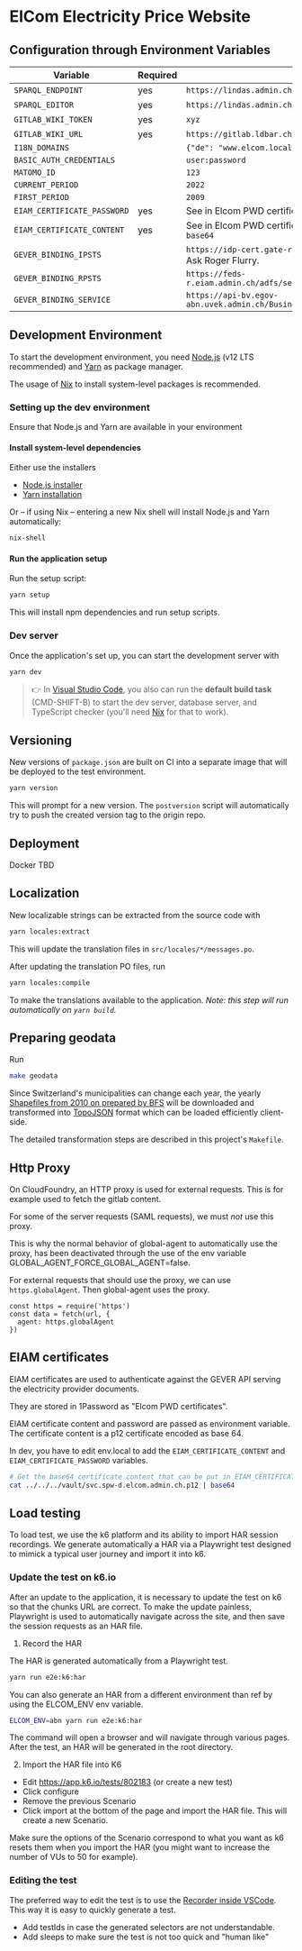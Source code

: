 # ElCom Electricity Price Website

## Configuration through Environment Variables

| Variable                    | Required | Example Value                                                                                    |
| --------------------------- | -------- | ------------------------------------------------------------------------------------------------ |
| `SPARQL_ENDPOINT`           | yes      | `https://lindas.admin.ch/query`                                                                  |
| `SPARQL_EDITOR`             | yes      | `https://lindas.admin.ch/sparql`                                                                 |
| `GITLAB_WIKI_TOKEN`         | yes      | `xyz`                                                                                            |
| `GITLAB_WIKI_URL`           | yes      | `https://gitlab.ldbar.ch/api/v4/projects/9999/wikis`                                             |
| `I18N_DOMAINS`              |          | `{"de": "www.elcom.local", "fr": "fr.elcom.local", "it": "it.elcom.local"}`                      |
| `BASIC_AUTH_CREDENTIALS`    |          | `user:password`                                                                                  |
| `MATOMO_ID`                 |          | `123`                                                                                            |
| `CURRENT_PERIOD`            |          | `2022`                                                                                           |
| `FIRST_PERIOD`              |          | `2009`                                                                                           |
| `EIAM_CERTIFICATE_PASSWORD` | yes      | See in Elcom PWD certificates in 1Password                                                       |
| `EIAM_CERTIFICATE_CONTENT`  | yes      | See in Elcom PWD certificates in 1Password. Result of `cat certificate.p12 \| base64`            |
| `GEVER_BINDING_IPSTS`       |          | `https://idp-cert.gate-r.eiam.admin.ch/auth/sts/v14/certificatetransport`. Ask Roger Flurry.     |
| `GEVER_BINDING_RPSTS`       |          | `https://feds-r.eiam.admin.ch/adfs/services/trust/13/issuedtokenmixedsymmetricbasic256`          |
| `GEVER_BINDING_SERVICE`     |          | `https://api-bv.egov-abn.uvek.admin.ch/BusinessManagement/GeverService/GeverServiceAdvanced.svc` |

## Development Environment

To start the development environment, you need [Node.js](https://nodejs.org/en/) (v12 LTS recommended) and [Yarn](https://classic.yarnpkg.com/lang/en/) as package manager.

The usage of [Nix](https://nixos.org) to install system-level packages is recommended.

### Setting up the dev environment

Ensure that Node.js and Yarn are available in your environment

#### Install system-level dependencies

Either use the installers

- [Node.js installer](https://nodejs.org/en/)
- [Yarn installation](https://classic.yarnpkg.com/en/docs/install)

Or – if using Nix – entering a new Nix shell will install Node.js and Yarn automatically:

```sh
nix-shell
```

#### Run the application setup

Run the setup script:

```sh
yarn setup
```

This will install npm dependencies and run setup scripts.

### Dev server

Once the application's set up, you can start the development server with

```sh
yarn dev
```

> 👉 In [Visual Studio Code](https://code.visualstudio.com/), you also can run the **default build task** (CMD-SHIFT-B) to start the dev server, database server, and TypeScript checker (you'll need [Nix](https://nixos.org) for that to work).

## Versioning

New versions of `package.json` are built on CI into a separate image that will be deployed to the test environment.

```sh
yarn version
```

This will prompt for a new version. The `postversion` script will automatically try to push the created version tag to the origin repo.

## Deployment

Docker TBD

## Localization

New localizable strings can be extracted from the source code with

```sh
yarn locales:extract
```

This will update the translation files in `src/locales/*/messages.po`.

After updating the translation PO files, run

```sh
yarn locales:compile
```

To make the translations available to the application. _Note: this step will run automatically on `yarn build`._

## Preparing geodata

Run

```sh
make geodata
```

Since Switzerland's municipalities can change each year, the yearly [Shapefiles from 2010 on prepared by BFS](https://www.bfs.admin.ch/bfs/de/home/dienstleistungen/geostat/geodaten-bundesstatistik/administrative-grenzen/generalisierte-gemeindegrenzen.html) will be downloaded and transformed into [TopoJSON](https://github.com/topojson/topojson) format which can be loaded efficiently client-side.

The detailed transformation steps are described in this project's `Makefile`.

## Http Proxy

On CloudFoundry, an HTTP proxy is used for external requests. This is for example used to fetch
the gitlab content.

For some of the server requests (SAML requests), we must _not_ use this proxy.

This is why the normal behavior of global-agent to
automatically use the proxy, has been deactivated
through the use of the env variable GLOBAL_AGENT_FORCE_GLOBAL_AGENT=false.

For external requests that should use the proxy,
we can use `https.globalAgent`. Then global-agent
uses the proxy.

```
const https = require('https')
const data = fetch(url, {
  agent: https.globalAgent
})
```

## EIAM certificates

EIAM certificates are used to authenticate against the GEVER API serving
the electricity provider documents.

They are stored in 1Password as "Elcom PWD certificates".

EIAM certificate content and password are passed as environment variable.
The certificate content is a p12 certificate encoded as base 64.

In dev, you have to edit env.local to add the `EIAM_CERTIFICATE_CONTENT` and `EIAM_CERTIFICATE_PASSWORD` variables.

```bash
# Get the base64 certificate content that can be put in EIAM_CERTIFICATE_CONTENT
cat ../../../vault/svc.spw-d.elcom.admin.ch.p12 | base64
```

## Load testing

To load test, we use the k6 platform and its ability to import HAR
session recordings. We generate automatically a HAR via a Playwright test designed to mimick a typical user journey and import it into k6.

### Update the test on k6.io

After an update to the application, it is necessary to update the
test on k6 so that the chunks URL are correct. To make the update
painless, Playwright is used to automatically navigate across the
site, and then save the session requests as an HAR file.

1. Record the HAR

The HAR is generated automatically from a Playwright test.

```bash
yarn run e2e:k6:har
```

You can also generate an HAR from a different environment than ref by
using the ELCOM_ENV env variable.

```bash
ELCOM_ENV=abn yarn run e2e:k6:har
```

The command will open a browser and will navigate through various pages.
After the test, an HAR will be generated in the root directory.

2. Import the HAR file into K6

- Edit https://app.k6.io/tests/802183 (or create a new test)
- Click configure
- Remove the previous Scenario
- Click import at the bottom of the page and import the HAR file. This will
  create a new Scenario.

Make sure the options of the Scenario correspond to what you want as k6
resets them when you import the HAR (you might want to increase the
number of VUs to 50 for example).

### Editing the test

The preferred way to edit the test is to use the [Recorder inside VSCode](https://marketplace.visualstudio.com/items?itemName=ms-playwright.playwright).
This way it is easy to quickly generate a test.

- Add testIds in case the generated selectors are not understandable.
- Add sleeps to make sure the test is not too quick and "human like"
